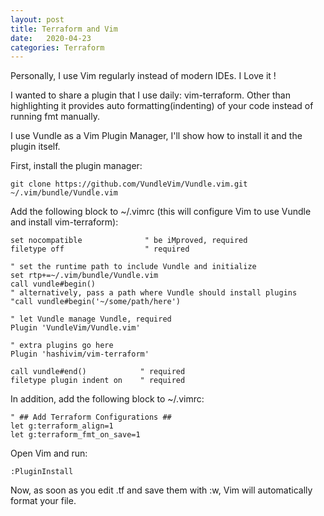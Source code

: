 ```yaml
---
layout: post
title: Terraform and Vim
date:   2020-04-23
categories: Terraform
---
```


Personally, I use Vim regularly instead of modern IDEs. I Love it !

I wanted to share a plugin that I use daily: vim-terraform.
Other than highlighting it provides auto formatting(indenting) of your code instead of running fmt manually.

I use Vundle as a Vim Plugin Manager, I'll show how to install it and the plugin itself.

First, install the plugin manager:

```
git clone https://github.com/VundleVim/Vundle.vim.git ~/.vim/bundle/Vundle.vim
```

Add the following block to ~/.vimrc (this will configure Vim to use Vundle and install vim-terraform):

```
set nocompatible              " be iMproved, required
filetype off                  " required

" set the runtime path to include Vundle and initialize
set rtp+=~/.vim/bundle/Vundle.vim
call vundle#begin()
" alternatively, pass a path where Vundle should install plugins
"call vundle#begin('~/some/path/here')

" let Vundle manage Vundle, required
Plugin 'VundleVim/Vundle.vim'

" extra plugins go here
Plugin 'hashivim/vim-terraform'

call vundle#end()            " required
filetype plugin indent on    " required
```

In addition, add the following block to ~/.vimrc:

```
" ## Add Terraform Configurations ##
let g:terraform_align=1
let g:terraform_fmt_on_save=1
```

Open Vim and run:

```
:PluginInstall
```

Now, as soon as you edit .tf and save them with :w, Vim will automatically format your file.
